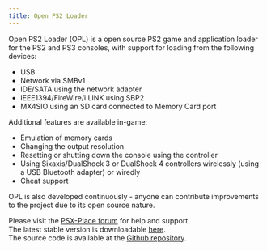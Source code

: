 ```yaml
---
title: Open PS2 Loader
---
```


Open PS2 Loader (OPL) is a open source PS2 game and application loader for the PS2 and PS3 consoles, with support for loading from the following devices:  
* USB  
* Network via SMBv1  
* IDE/SATA using the network adapter  
* IEEE1394/FireWire/i.LINK using SBP2
* MX4SIO using an SD card connected to Memory Card port

Additional features are available in-game:
* Emulation of memory cards  
* Changing the output resolution  
* Resetting or shutting down the console using the controller  
* Using Sixaxis/DualShock 3 or DualShock 4 controllers wirelessly (using a USB Bluetooth adapter) or wiredly  
* Cheat support

OPL is also developed continuously - anyone can contribute improvements to the project due to its open source nature.  

Please visit the [PSX-Place forum](https://www.psx-place.com/forums/77/) for help and support.  
The latest stable version is downloadable [here](https://github.com/ps2homebrew/Open-PS2-Loader/releases/latest/download/OPNPS2LD.7z).  
The source code is available at the [Github repository](https://github.com/ps2homebrew/Open-PS2-Loader).  

